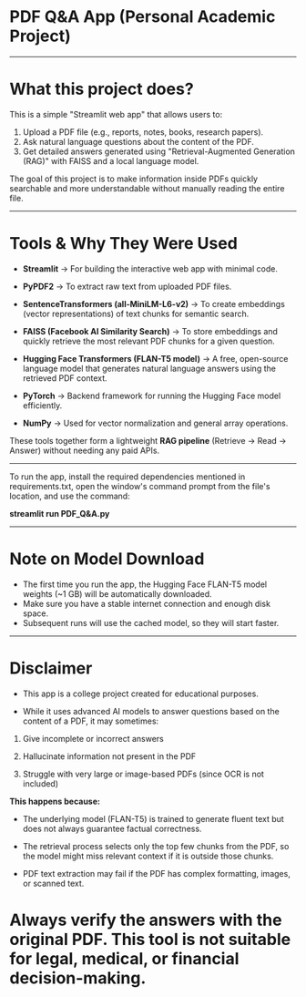 # PDF Q&A App (Personal Academic Project)

---

# What this project does?

This is a simple "Streamlit web app" that allows users to:

1. Upload a PDF file (e.g., reports, notes, books, research papers).
2. Ask natural language questions about the content of the PDF.
3. Get detailed answers generated using "Retrieval-Augmented Generation (RAG)" with FAISS and a local language model.

The goal of this project is to make information inside PDFs quickly searchable and more understandable without manually reading the entire file.

---

# Tools & Why They Were Used

- **Streamlit** → For building the interactive web app with minimal code.

- **PyPDF2** → To extract raw text from uploaded PDF files.

- **SentenceTransformers (all-MiniLM-L6-v2)** → To create embeddings (vector representations) of text chunks for semantic search.

- **FAISS (Facebook AI Similarity Search)** → To store embeddings and quickly retrieve the most relevant PDF chunks for a given question.

- **Hugging Face Transformers (FLAN-T5 model)** → A free, open-source language model that generates natural language answers using the retrieved PDF context.

- **PyTorch** → Backend framework for running the Hugging Face model efficiently.

- **NumPy** → Used for vector normalization and general array operations.

These tools together form a lightweight **RAG pipeline** (Retrieve → Read → Answer) without needing any paid APIs.

---

To run the app, install the required dependencies mentioned in requirements.txt, open the window's command prompt from the file's location, and use the command: 

**streamlit run PDF_Q&A.py**

---

# Note on Model Download

- The first time you run the app, the Hugging Face FLAN-T5 model weights (~1 GB) will be automatically downloaded. 
- Make sure you have a stable internet connection and enough disk space. 
- Subsequent runs will use the cached model, so they will start faster.

---

# Disclaimer

- This app is a college project created for educational purposes.

- While it uses advanced AI models to answer questions based on the content of a PDF, it may sometimes:

1. Give incomplete or incorrect answers

2. Hallucinate information not present in the PDF

3. Struggle with very large or image-based PDFs (since OCR is not included)

**This happens because:**

* The underlying model (FLAN-T5) is trained to generate fluent text but does not always guarantee factual correctness.

* The retrieval process selects only the top few chunks from the PDF, so the model might miss relevant context if it is outside those chunks.

* PDF text extraction may fail if the PDF has complex formatting, images, or scanned text.

# Always verify the answers with the original PDF. This tool is not suitable for legal, medical, or financial decision-making.
